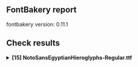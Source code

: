 ## FontBakery report

fontbakery version: 0.11.1

<h2>Check results</h2><details><summary><b>[15] NotoSansEgyptianHieroglyphs-Regular.ttf</b></summary><div><details><summary>💔 <b>ERROR:</b> Check Google Fonts glyph coverage. (<a href="https://font-bakery.readthedocs.io/en/stable/fontbakery/profiles/googlefonts.html#com.google.fonts/check/glyph_coverage">com.google.fonts/check/glyph_coverage</a>)</summary><div>


* 💔 **ERROR** Failed with ImportError: cannot import name 'unicodes_per_glyphset' from 'glyphsets.definitions' (/home/runner/work/egyptian-hieroglyphs/egyptian-hieroglyphs/venv/lib/python3.11/site-packages/glyphsets/definitions/__init__.py)
```
  File "/home/runner/work/egyptian-hieroglyphs/egyptian-hieroglyphs/venv/lib/python3.11/site-packages/fontbakery/checkrunner.py", line 170, in _exec_check
    results.extend(list(result))
                   ^^^^^^^^^^^^
  File "/home/runner/work/egyptian-hieroglyphs/egyptian-hieroglyphs/venv/lib/python3.11/site-packages/fontbakery/profiles/googlefonts.py", line 1076, in com_google_fonts_check_glyph_coverage
    glyphsets_fulfilled = get_glyphsets_fulfilled(ttFont)
                          ^^^^^^^^^^^^^^^^^^^^^^^^^^^^^^^
  File "/home/runner/work/egyptian-hieroglyphs/egyptian-hieroglyphs/venv/lib/python3.11/site-packages/fontbakery/profiles/googlefonts_conditions.py", line 748, in get_glyphsets_fulfilled
    from glyphsets.definitions import unicodes_per_glyphset, glyphset_definitions

``` [code: failed-check]
</div></details><details><summary>💔 <b>ERROR:</b> Shapes languages in all GF glyphsets. (<a href="https://font-bakery.readthedocs.io/en/stable/fontbakery/profiles/googlefonts.html#com.google.fonts/check/glyphsets/shape_languages">com.google.fonts/check/glyphsets/shape_languages</a>)</summary><div>


* 💔 **ERROR** Failed with ImportError: cannot import name 'unicodes_per_glyphset' from 'glyphsets.definitions' (/home/runner/work/egyptian-hieroglyphs/egyptian-hieroglyphs/venv/lib/python3.11/site-packages/glyphsets/definitions/__init__.py)
```
  File "/home/runner/work/egyptian-hieroglyphs/egyptian-hieroglyphs/venv/lib/python3.11/site-packages/fontbakery/checkrunner.py", line 170, in _exec_check
    results.extend(list(result))
                   ^^^^^^^^^^^^
  File "/home/runner/work/egyptian-hieroglyphs/egyptian-hieroglyphs/venv/lib/python3.11/site-packages/fontbakery/profiles/googlefonts.py", line 3543, in com_google_fonts_check_glyphsets_shape_languages
    glyphsets_fulfilled = get_glyphsets_fulfilled(ttFont)
                          ^^^^^^^^^^^^^^^^^^^^^^^^^^^^^^^
  File "/home/runner/work/egyptian-hieroglyphs/egyptian-hieroglyphs/venv/lib/python3.11/site-packages/fontbakery/profiles/googlefonts_conditions.py", line 748, in get_glyphsets_fulfilled
    from glyphsets.definitions import unicodes_per_glyphset, glyphset_definitions

``` [code: failed-check]
</div></details><details><summary>🔥 <b>FAIL:</b> Version number has increased since previous release on Google Fonts? (<a href="https://font-bakery.readthedocs.io/en/stable/fontbakery/profiles/googlefonts.html#com.google.fonts/check/version_bump">com.google.fonts/check/version_bump</a>)</summary><div>


* 🔥 **FAIL** Version number 2.001 is equal to version on **Google Fonts**.
* 🔥 **FAIL** Version number 2.001 is equal to version on google/fonts **GitHub repo**.
</div></details><details><summary>🔥 <b>FAIL:</b> Noto fonts must have an ARTICLE.en_us.html file (<a href="https://font-bakery.readthedocs.io/en/stable/fontbakery/profiles/googlefonts.html#com.google.fonts/check/description/noto_has_article">com.google.fonts/check/description/noto_has_article</a>)</summary><div>


* 🔥 **FAIL** This is a Noto font but it lacks an ARTICLE.en_us.html file [code: missing-article]
</div></details><details><summary>⚠ <b>WARN:</b> Check for codepoints not covered by METADATA subsets. (<a href="https://font-bakery.readthedocs.io/en/stable/fontbakery/profiles/googlefonts.html#com.google.fonts/check/metadata/unreachable_subsetting">com.google.fonts/check/metadata/unreachable_subsetting</a>)</summary><div>


* ⚠ **WARN** The following codepoints supported by the font are not covered by
    any subsets defined in the font's metadata file, and will never
    be served. You can solve this by either manually adding additional
    subset declarations to METADATA.pb, or by editing the glyphset
    definitions.

 * U+02C7 CARON: try adding one of: tifinagh, canadian-aboriginal, yi
 * U+02C9 MODIFIER LETTER MACRON: not included in any glyphset definition
 * U+02D8 BREVE: try adding one of: canadian-aboriginal, yi
 * U+02D9 DOT ABOVE: try adding one of: canadian-aboriginal, yi
 * U+02DB OGONEK: try adding one of: canadian-aboriginal, yi
 * U+02DD DOUBLE ACUTE ACCENT: not included in any glyphset definition
 * U+0302 COMBINING CIRCUMFLEX ACCENT: try adding one of: coptic, tifinagh, math, cherokee
 * U+0306 COMBINING BREVE: try adding one of: tifinagh, old-permic
 * U+0307 COMBINING DOT ABOVE: try adding one of: math, old-permic, tifinagh, tai-le, coptic, syriac, canadian-aboriginal, malayalam
 * U+030A COMBINING RING ABOVE: try adding syriac
 * U+030B COMBINING DOUBLE ACUTE ACCENT: try adding one of: osage, cherokee
 * U+030C COMBINING CARON: try adding one of: tai-le, cherokee
 * U+0312 COMBINING TURNED COMMA ABOVE: not included in any glyphset definition
 * U+0326 COMBINING COMMA BELOW: not included in any glyphset definition
 * U+0327 COMBINING CEDILLA: not included in any glyphset definition
 * U+0328 COMBINING OGONEK: not included in any glyphset definition
 * U+200C ZERO WIDTH NON-JOINER: try adding one of: buginese, takri, kayah-li, devanagari, masaram-gondi, tai-viet, limbu, batak, phags-pa, arabic, tifinagh, tirhuta, rejang, thai, mongolian, grantha, yi, bengali, hatran, kannada, khmer, gunjala-gondi, pahawh-hmong, siddham, kharoshthi, cham, hanifi-rohingya, buhid, lao, khojki, syloti-nagri, avestan, dogra, telugu, zanabazar-square, syriac, mandaic, khudawadi, thaana, chakma, javanese, newa, tibetan, warang-citi, nko, saurashtra, gujarati, psalter-pahlavi, new-tai-lue, lepcha, brahmi, tai-le, balinese, bhaiksuki, tagalog, malayalam, tagbanwa, hanunoo, hebrew, tamil, sharada, kaithi, myanmar, mahajani, meetei-mayek, sogdian, gurmukhi, modi, oriya, sundanese, duployan, sinhala, tai-tham, manichaean
 * U+200D ZERO WIDTH JOINER: try adding one of: buginese, takri, kayah-li, devanagari, masaram-gondi, tai-viet, limbu, batak, phags-pa, arabic, tifinagh, tirhuta, rejang, thai, mongolian, grantha, yi, bengali, kannada, khmer, gunjala-gondi, pahawh-hmong, siddham, kharoshthi, cham, hanifi-rohingya, buhid, lao, khojki, syloti-nagri, avestan, dogra, telugu, zanabazar-square, syriac, mandaic, khudawadi, thaana, chakma, javanese, newa, tibetan, warang-citi, nko, saurashtra, old-hungarian, gujarati, psalter-pahlavi, new-tai-lue, lepcha, brahmi, tai-le, balinese, bhaiksuki, tagalog, malayalam, tagbanwa, hanunoo, hebrew, tamil, sharada, kaithi, myanmar, mahajani, meetei-mayek, sogdian, gurmukhi, modi, oriya, sundanese, duployan, sinhala, tai-tham, manichaean
 * U+25CC DOTTED CIRCLE: try adding one of: miao, osage, masaram-gondi, tai-viet, phags-pa, tirhuta, rejang, yi, bengali, kannada, gunjala-gondi, lao, buhid, telugu, zanabazar-square, thaana, javanese, lepcha, brahmi, hanunoo, hebrew, kaithi, myanmar, gurmukhi, elbasan, kharoshthi, khojki, khudawadi, chakma, tibetan, nko, saurashtra, ahom, gujarati, new-tai-lue, bhaiksuki, soyombo, tagbanwa, tamil, sharada, mahajani, sinhala, devanagari, batak, tifinagh, thai, khmer, wancho, siddham, syloti-nagri, caucasian-albanian, armenian, mandaic, warang-citi, coptic, balinese, canadian-aboriginal, tagalog, meetei-mayek, sogdian, tai-tham, duployan, buginese, takri, kayah-li, limbu, music, mongolian, grantha, pahawh-hmong, mende-kikakui, cham, hanifi-rohingya, old-permic, dogra, adlam, syriac, newa, marchen, math, symbols, psalter-pahlavi, tai-le, malayalam, bassa-vah, modi, oriya, sundanese, manichaean

Or you can add the above codepoints to one of the subsets supported by the font: `cyrillic-ext`, `egyptian-hieroglyphs`, `greek-ext`, `latin`, `latin-ext` [code: unreachable-subsetting]
</div></details><details><summary>⚠ <b>WARN:</b> Glyphs are similiar to Google Fonts version? (<a href="https://font-bakery.readthedocs.io/en/stable/fontbakery/profiles/googlefonts.html#com.google.fonts/check/production_glyphs_similarity">com.google.fonts/check/production_glyphs_similarity</a>)</summary><div>


* ⚠ **WARN** Following glyphs differ greatly from Google Fonts version:
	* u13017
	* u13045
	* u13068
	* u130D5
	* u130FD
	* u13163
	* u13227
	* u13228
	* u13267
	* u1329E
	* u1329F
	* u13379
	* u1337A
	* u1337B
	* u133F3
	* u13420 and u1342B
</div></details><details><summary>⚠ <b>WARN:</b> Combined length of family and style must not exceed 32 characters. (<a href="https://font-bakery.readthedocs.io/en/stable/fontbakery/profiles/googlefonts.html#com.google.fonts/check/name/family_and_style_max_length">com.google.fonts/check/name/family_and_style_max_length</a>)</summary><div>


* ⚠ **WARN** Name ID 6 'NotoSansEgyptianHieroglyphs-Regular' exceeds 27 characters. This has been found to cause problems with PostScript printers, especially on Mac platforms. [code: nameid6-too-long]
</div></details><details><summary>⚠ <b>WARN:</b> Ensure fonts have ScriptLangTags declared on the 'meta' table. (<a href="https://font-bakery.readthedocs.io/en/stable/fontbakery/profiles/googlefonts.html#com.google.fonts/check/meta/script_lang_tags">com.google.fonts/check/meta/script_lang_tags</a>)</summary><div>


* ⚠ **WARN** This font file does not have a 'meta' table. [code: lacks-meta-table]
</div></details><details><summary>⚠ <b>WARN:</b> Check that legacy accents aren't used in composite glyphs. (<a href="https://font-bakery.readthedocs.io/en/stable/fontbakery/profiles/universal.html#com.google.fonts/check/legacy_accents">com.google.fonts/check/legacy_accents</a>)</summary><div>


* ⚠ **WARN** Glyph "Aacute" has a legacy accent component  (acute). It needs to be replaced by a combining mark. [code: legacy-accents-component]
* ⚠ **WARN** Glyph "Abreve" has a legacy accent component  (breve). It needs to be replaced by a combining mark. [code: legacy-accents-component]
* ⚠ **WARN** Glyph "Acircumflex" has a legacy accent component  (circumflex). It needs to be replaced by a combining mark. [code: legacy-accents-component]
* ⚠ **WARN** Glyph "Adieresis" has a legacy accent component  (dieresis). It needs to be replaced by a combining mark. [code: legacy-accents-component]
* ⚠ **WARN** Glyph "Agrave" has a legacy accent component  (grave). It needs to be replaced by a combining mark. [code: legacy-accents-component]
* ⚠ **WARN** Glyph "Aogonek" has a legacy accent component  (ogonek). It needs to be replaced by a combining mark. [code: legacy-accents-component]
* ⚠ **WARN** Glyph "Aring" has a legacy accent component  (ring). It needs to be replaced by a combining mark. [code: legacy-accents-component]
* ⚠ **WARN** Glyph "Atilde" has a legacy accent component  (tilde). It needs to be replaced by a combining mark. [code: legacy-accents-component]
* ⚠ **WARN** Glyph "Cacute" has a legacy accent component  (acute). It needs to be replaced by a combining mark. [code: legacy-accents-component]
* ⚠ **WARN** Glyph "Ccaron" has a legacy accent component  (caron). It needs to be replaced by a combining mark. [code: legacy-accents-component]
* ⚠ **WARN** Glyph "Ccedilla" has a legacy accent component  (cedilla). It needs to be replaced by a combining mark. [code: legacy-accents-component]
* ⚠ **WARN** Glyph "Cdotaccent" has a legacy accent component  (dotaccent). It needs to be replaced by a combining mark. [code: legacy-accents-component]
* ⚠ **WARN** Glyph "Dcaron" has a legacy accent component  (caron). It needs to be replaced by a combining mark. [code: legacy-accents-component]
* ⚠ **WARN** Glyph "Eacute" has a legacy accent component  (acute). It needs to be replaced by a combining mark. [code: legacy-accents-component]
* ⚠ **WARN** Glyph "Ecaron" has a legacy accent component  (caron). It needs to be replaced by a combining mark. [code: legacy-accents-component]
* ⚠ **WARN** Glyph "Ecircumflex" has a legacy accent component  (circumflex). It needs to be replaced by a combining mark. [code: legacy-accents-component]
* ⚠ **WARN** Glyph "Edieresis" has a legacy accent component  (dieresis). It needs to be replaced by a combining mark. [code: legacy-accents-component]
* ⚠ **WARN** Glyph "Edotaccent" has a legacy accent component  (dotaccent). It needs to be replaced by a combining mark. [code: legacy-accents-component]
* ⚠ **WARN** Glyph "Egrave" has a legacy accent component  (grave). It needs to be replaced by a combining mark. [code: legacy-accents-component]
* ⚠ **WARN** Glyph "Eogonek" has a legacy accent component  (ogonek). It needs to be replaced by a combining mark. [code: legacy-accents-component]
* ⚠ **WARN** Glyph "Gbreve" has a legacy accent component  (breve). It needs to be replaced by a combining mark. [code: legacy-accents-component]
* ⚠ **WARN** Glyph "Gdotaccent" has a legacy accent component  (dotaccent). It needs to be replaced by a combining mark. [code: legacy-accents-component]
* ⚠ **WARN** Glyph "Iacute" has a legacy accent component  (acute). It needs to be replaced by a combining mark. [code: legacy-accents-component]
* ⚠ **WARN** Glyph "Icircumflex" has a legacy accent component  (circumflex). It needs to be replaced by a combining mark. [code: legacy-accents-component]
* ⚠ **WARN** Glyph "Idieresis" has a legacy accent component  (dieresis). It needs to be replaced by a combining mark. [code: legacy-accents-component]
* ⚠ **WARN** Glyph "Idotaccent" has a legacy accent component  (dotaccent). It needs to be replaced by a combining mark. [code: legacy-accents-component]
* ⚠ **WARN** Glyph "Igrave" has a legacy accent component  (grave). It needs to be replaced by a combining mark. [code: legacy-accents-component]
* ⚠ **WARN** Glyph "Iogonek" has a legacy accent component  (ogonek). It needs to be replaced by a combining mark. [code: legacy-accents-component]
* ⚠ **WARN** Glyph "Lacute" has a legacy accent component  (acute). It needs to be replaced by a combining mark. [code: legacy-accents-component]
* ⚠ **WARN** Glyph "Nacute" has a legacy accent component  (acute). It needs to be replaced by a combining mark. [code: legacy-accents-component]
* ⚠ **WARN** Glyph "Ncaron" has a legacy accent component  (caron). It needs to be replaced by a combining mark. [code: legacy-accents-component]
* ⚠ **WARN** Glyph "Ntilde" has a legacy accent component  (tilde). It needs to be replaced by a combining mark. [code: legacy-accents-component]
* ⚠ **WARN** Glyph "Oacute" has a legacy accent component  (acute). It needs to be replaced by a combining mark. [code: legacy-accents-component]
* ⚠ **WARN** Glyph "Ocircumflex" has a legacy accent component  (circumflex). It needs to be replaced by a combining mark. [code: legacy-accents-component]
* ⚠ **WARN** Glyph "Odieresis" has a legacy accent component  (dieresis). It needs to be replaced by a combining mark. [code: legacy-accents-component]
* ⚠ **WARN** Glyph "Ograve" has a legacy accent component  (grave). It needs to be replaced by a combining mark. [code: legacy-accents-component]
* ⚠ **WARN** Glyph "Ohungarumlaut" has a legacy accent component  (hungarumlaut). It needs to be replaced by a combining mark. [code: legacy-accents-component]
* ⚠ **WARN** Glyph "Otilde" has a legacy accent component  (tilde). It needs to be replaced by a combining mark. [code: legacy-accents-component]
* ⚠ **WARN** Glyph "Racute" has a legacy accent component  (acute). It needs to be replaced by a combining mark. [code: legacy-accents-component]
* ⚠ **WARN** Glyph "Rcaron" has a legacy accent component  (caron). It needs to be replaced by a combining mark. [code: legacy-accents-component]
* ⚠ **WARN** Glyph "Sacute" has a legacy accent component  (acute). It needs to be replaced by a combining mark. [code: legacy-accents-component]
* ⚠ **WARN** Glyph "Scaron" has a legacy accent component  (caron). It needs to be replaced by a combining mark. [code: legacy-accents-component]
* ⚠ **WARN** Glyph "Scedilla" has a legacy accent component  (cedilla). It needs to be replaced by a combining mark. [code: legacy-accents-component]
* ⚠ **WARN** Glyph "Tcaron" has a legacy accent component  (caron). It needs to be replaced by a combining mark. [code: legacy-accents-component]
* ⚠ **WARN** Glyph "Uacute" has a legacy accent component  (acute). It needs to be replaced by a combining mark. [code: legacy-accents-component]
* ⚠ **WARN** Glyph "Ubreve" has a legacy accent component  (breve). It needs to be replaced by a combining mark. [code: legacy-accents-component]
* ⚠ **WARN** Glyph "Ucircumflex" has a legacy accent component  (circumflex). It needs to be replaced by a combining mark. [code: legacy-accents-component]
* ⚠ **WARN** Glyph "Udieresis" has a legacy accent component  (dieresis). It needs to be replaced by a combining mark. [code: legacy-accents-component]
* ⚠ **WARN** Glyph "Ugrave" has a legacy accent component  (grave). It needs to be replaced by a combining mark. [code: legacy-accents-component]
* ⚠ **WARN** Glyph "Uhungarumlaut" has a legacy accent component  (hungarumlaut). It needs to be replaced by a combining mark. [code: legacy-accents-component]
* ⚠ **WARN** Glyph "Uring" has a legacy accent component  (ring). It needs to be replaced by a combining mark. [code: legacy-accents-component]
* ⚠ **WARN** Glyph "Wacute" has a legacy accent component  (acute). It needs to be replaced by a combining mark. [code: legacy-accents-component]
* ⚠ **WARN** Glyph "Wcircumflex" has a legacy accent component  (circumflex). It needs to be replaced by a combining mark. [code: legacy-accents-component]
* ⚠ **WARN** Glyph "Wdieresis" has a legacy accent component  (dieresis). It needs to be replaced by a combining mark. [code: legacy-accents-component]
* ⚠ **WARN** Glyph "Wgrave" has a legacy accent component  (grave). It needs to be replaced by a combining mark. [code: legacy-accents-component]
* ⚠ **WARN** Glyph "Yacute" has a legacy accent component  (acute). It needs to be replaced by a combining mark. [code: legacy-accents-component]
* ⚠ **WARN** Glyph "Ycircumflex" has a legacy accent component  (circumflex). It needs to be replaced by a combining mark. [code: legacy-accents-component]
* ⚠ **WARN** Glyph "Ydieresis" has a legacy accent component  (dieresis). It needs to be replaced by a combining mark. [code: legacy-accents-component]
* ⚠ **WARN** Glyph "Ygrave" has a legacy accent component  (grave). It needs to be replaced by a combining mark. [code: legacy-accents-component]
* ⚠ **WARN** Glyph "Zacute" has a legacy accent component  (acute). It needs to be replaced by a combining mark. [code: legacy-accents-component]
* ⚠ **WARN** Glyph "Zcaron" has a legacy accent component  (caron). It needs to be replaced by a combining mark. [code: legacy-accents-component]
* ⚠ **WARN** Glyph "Zdotaccent" has a legacy accent component  (dotaccent). It needs to be replaced by a combining mark. [code: legacy-accents-component]
* ⚠ **WARN** Glyph "aacute" has a legacy accent component  (acute). It needs to be replaced by a combining mark. [code: legacy-accents-component]
* ⚠ **WARN** Glyph "abreve" has a legacy accent component  (breve). It needs to be replaced by a combining mark. [code: legacy-accents-component]
* ⚠ **WARN** Glyph "acircumflex" has a legacy accent component  (circumflex). It needs to be replaced by a combining mark. [code: legacy-accents-component]
* ⚠ **WARN** Glyph "acutecomb" has a legacy accent component  (acute). It needs to be replaced by a combining mark. [code: legacy-accents-component]
* ⚠ **WARN** Glyph "adieresis" has a legacy accent component  (dieresis). It needs to be replaced by a combining mark. [code: legacy-accents-component]
* ⚠ **WARN** Glyph "agrave" has a legacy accent component  (grave). It needs to be replaced by a combining mark. [code: legacy-accents-component]
* ⚠ **WARN** Glyph "aogonek" has a legacy accent component  (ogonek). It needs to be replaced by a combining mark. [code: legacy-accents-component]
* ⚠ **WARN** Glyph "aring" has a legacy accent component  (ring). It needs to be replaced by a combining mark. [code: legacy-accents-component]
* ⚠ **WARN** Glyph "atilde" has a legacy accent component  (tilde). It needs to be replaced by a combining mark. [code: legacy-accents-component]
* ⚠ **WARN** Glyph "uni0306" has a legacy accent component  (breve). It needs to be replaced by a combining mark. [code: legacy-accents-component]
* ⚠ **WARN** Glyph "cacute" has a legacy accent component  (acute). It needs to be replaced by a combining mark. [code: legacy-accents-component]
* ⚠ **WARN** Glyph "uni030C" has a legacy accent component  (caron). It needs to be replaced by a combining mark. [code: legacy-accents-component]
* ⚠ **WARN** Glyph "ccaron" has a legacy accent component  (caron). It needs to be replaced by a combining mark. [code: legacy-accents-component]
* ⚠ **WARN** Glyph "ccedilla" has a legacy accent component  (cedilla). It needs to be replaced by a combining mark. [code: legacy-accents-component]
* ⚠ **WARN** Glyph "cdotaccent" has a legacy accent component  (dotaccent). It needs to be replaced by a combining mark. [code: legacy-accents-component]
* ⚠ **WARN** Glyph "uni0327" has a legacy accent component  (cedilla). It needs to be replaced by a combining mark. [code: legacy-accents-component]
* ⚠ **WARN** Glyph "uni0302" has a legacy accent component  (circumflex). It needs to be replaced by a combining mark. [code: legacy-accents-component]
* ⚠ **WARN** Glyph "uni0308" has a legacy accent component  (dieresis). It needs to be replaced by a combining mark. [code: legacy-accents-component]
* ⚠ **WARN** Glyph "uni0307" has a legacy accent component  (dotaccent). It needs to be replaced by a combining mark. [code: legacy-accents-component]
* ⚠ **WARN** Glyph "eacute" has a legacy accent component  (acute). It needs to be replaced by a combining mark. [code: legacy-accents-component]
* ⚠ **WARN** Glyph "ecaron" has a legacy accent component  (caron). It needs to be replaced by a combining mark. [code: legacy-accents-component]
* ⚠ **WARN** Glyph "ecircumflex" has a legacy accent component  (circumflex). It needs to be replaced by a combining mark. [code: legacy-accents-component]
* ⚠ **WARN** Glyph "edieresis" has a legacy accent component  (dieresis). It needs to be replaced by a combining mark. [code: legacy-accents-component]
* ⚠ **WARN** Glyph "edotaccent" has a legacy accent component  (dotaccent). It needs to be replaced by a combining mark. [code: legacy-accents-component]
* ⚠ **WARN** Glyph "egrave" has a legacy accent component  (grave). It needs to be replaced by a combining mark. [code: legacy-accents-component]
* ⚠ **WARN** Glyph "gbreve" has a legacy accent component  (breve). It needs to be replaced by a combining mark. [code: legacy-accents-component]
* ⚠ **WARN** Glyph "gdotaccent" has a legacy accent component  (dotaccent). It needs to be replaced by a combining mark. [code: legacy-accents-component]
* ⚠ **WARN** Glyph "gravecomb" has a legacy accent component  (grave). It needs to be replaced by a combining mark. [code: legacy-accents-component]
* ⚠ **WARN** Glyph "uni030B" has a legacy accent component  (hungarumlaut). It needs to be replaced by a combining mark. [code: legacy-accents-component]
* ⚠ **WARN** Glyph "iacute" has a legacy accent component  (acute). It needs to be replaced by a combining mark. [code: legacy-accents-component]
* ⚠ **WARN** Glyph "icircumflex" has a legacy accent component  (circumflex). It needs to be replaced by a combining mark. [code: legacy-accents-component]
* ⚠ **WARN** Glyph "idieresis" has a legacy accent component  (dieresis). It needs to be replaced by a combining mark. [code: legacy-accents-component]
* ⚠ **WARN** Glyph "igrave" has a legacy accent component  (grave). It needs to be replaced by a combining mark. [code: legacy-accents-component]
* ⚠ **WARN** Glyph "iogonek" has a legacy accent component  (ogonek). It needs to be replaced by a combining mark. [code: legacy-accents-component]
* ⚠ **WARN** Glyph "lacute" has a legacy accent component  (acute). It needs to be replaced by a combining mark. [code: legacy-accents-component]
* ⚠ **WARN** Glyph "nacute" has a legacy accent component  (acute). It needs to be replaced by a combining mark. [code: legacy-accents-component]
* ⚠ **WARN** Glyph "ncaron" has a legacy accent component  (caron). It needs to be replaced by a combining mark. [code: legacy-accents-component]
* ⚠ **WARN** Glyph "ntilde" has a legacy accent component  (tilde). It needs to be replaced by a combining mark. [code: legacy-accents-component]
* ⚠ **WARN** Glyph "oacute" has a legacy accent component  (acute). It needs to be replaced by a combining mark. [code: legacy-accents-component]
* ⚠ **WARN** Glyph "ocircumflex" has a legacy accent component  (circumflex). It needs to be replaced by a combining mark. [code: legacy-accents-component]
* ⚠ **WARN** Glyph "odieresis" has a legacy accent component  (dieresis). It needs to be replaced by a combining mark. [code: legacy-accents-component]
* ⚠ **WARN** Glyph "uni0328" has a legacy accent component  (ogonek). It needs to be replaced by a combining mark. [code: legacy-accents-component]
* ⚠ **WARN** Glyph "ograve" has a legacy accent component  (grave). It needs to be replaced by a combining mark. [code: legacy-accents-component]
* ⚠ **WARN** Glyph "ohungarumlaut" has a legacy accent component  (hungarumlaut). It needs to be replaced by a combining mark. [code: legacy-accents-component]
* ⚠ **WARN** Glyph "otilde" has a legacy accent component  (tilde). It needs to be replaced by a combining mark. [code: legacy-accents-component]
* ⚠ **WARN** Glyph "racute" has a legacy accent component  (acute). It needs to be replaced by a combining mark. [code: legacy-accents-component]
* ⚠ **WARN** Glyph "rcaron" has a legacy accent component  (caron). It needs to be replaced by a combining mark. [code: legacy-accents-component]
* ⚠ **WARN** Glyph "uni030A" has a legacy accent component  (ring). It needs to be replaced by a combining mark. [code: legacy-accents-component]
* ⚠ **WARN** Glyph "sacute" has a legacy accent component  (acute). It needs to be replaced by a combining mark. [code: legacy-accents-component]
* ⚠ **WARN** Glyph "scaron" has a legacy accent component  (caron). It needs to be replaced by a combining mark. [code: legacy-accents-component]
* ⚠ **WARN** Glyph "scedilla" has a legacy accent component  (cedilla). It needs to be replaced by a combining mark. [code: legacy-accents-component]
* ⚠ **WARN** Glyph "tildecomb" has a legacy accent component  (tilde). It needs to be replaced by a combining mark. [code: legacy-accents-component]
* ⚠ **WARN** Glyph "uacute" has a legacy accent component  (acute). It needs to be replaced by a combining mark. [code: legacy-accents-component]
* ⚠ **WARN** Glyph "ubreve" has a legacy accent component  (breve). It needs to be replaced by a combining mark. [code: legacy-accents-component]
* ⚠ **WARN** Glyph "ucircumflex" has a legacy accent component  (circumflex). It needs to be replaced by a combining mark. [code: legacy-accents-component]
* ⚠ **WARN** Glyph "udieresis" has a legacy accent component  (dieresis). It needs to be replaced by a combining mark. [code: legacy-accents-component]
* ⚠ **WARN** Glyph "ugrave" has a legacy accent component  (grave). It needs to be replaced by a combining mark. [code: legacy-accents-component]
* ⚠ **WARN** Glyph "uhungarumlaut" has a legacy accent component  (hungarumlaut). It needs to be replaced by a combining mark. [code: legacy-accents-component]
* ⚠ **WARN** Glyph "uogonek" has a legacy accent component  (ogonek). It needs to be replaced by a combining mark. [code: legacy-accents-component]
* ⚠ **WARN** Glyph "uring" has a legacy accent component  (ring). It needs to be replaced by a combining mark. [code: legacy-accents-component]
* ⚠ **WARN** Glyph "wacute" has a legacy accent component  (acute). It needs to be replaced by a combining mark. [code: legacy-accents-component]
* ⚠ **WARN** Glyph "wcircumflex" has a legacy accent component  (circumflex). It needs to be replaced by a combining mark. [code: legacy-accents-component]
* ⚠ **WARN** Glyph "wdieresis" has a legacy accent component  (dieresis). It needs to be replaced by a combining mark. [code: legacy-accents-component]
* ⚠ **WARN** Glyph "wgrave" has a legacy accent component  (grave). It needs to be replaced by a combining mark. [code: legacy-accents-component]
* ⚠ **WARN** Glyph "yacute" has a legacy accent component  (acute). It needs to be replaced by a combining mark. [code: legacy-accents-component]
* ⚠ **WARN** Glyph "ycircumflex" has a legacy accent component  (circumflex). It needs to be replaced by a combining mark. [code: legacy-accents-component]
* ⚠ **WARN** Glyph "ydieresis" has a legacy accent component  (dieresis). It needs to be replaced by a combining mark. [code: legacy-accents-component]
* ⚠ **WARN** Glyph "ygrave" has a legacy accent component  (grave). It needs to be replaced by a combining mark. [code: legacy-accents-component]
* ⚠ **WARN** Glyph "zacute" has a legacy accent component  (acute). It needs to be replaced by a combining mark. [code: legacy-accents-component]
* ⚠ **WARN** Glyph "zcaron" has a legacy accent component  (caron). It needs to be replaced by a combining mark. [code: legacy-accents-component]
* ⚠ **WARN** Glyph "zdotaccent" has a legacy accent component  (dotaccent). It needs to be replaced by a combining mark. [code: legacy-accents-component]
</div></details><details><summary>⚠ <b>WARN:</b> Check if each glyph has the recommended amount of contours. (<a href="https://font-bakery.readthedocs.io/en/stable/fontbakery/profiles/universal.html#com.google.fonts/check/contour_count">com.google.fonts/check/contour_count</a>)</summary><div>


* ⚠ **WARN** This check inspects the glyph outlines and detects the total number of contours in each of them. The expected values are infered from the typical ammounts of contours observed in a large collection of reference font families. The divergences listed below may simply indicate a significantly different design on some of your glyphs. On the other hand, some of these may flag actual bugs in the font such as glyphs mapped to an incorrect codepoint. Please consider reviewing the design and codepoint assignment of these to make sure they are correct.

The following glyphs do not have the recommended number of contours:

	- Glyph name: aogonek	Contours detected: 3	Expected: 2

	- Glyph name: uogonek	Contours detected: 2	Expected: 1

	- Glyph name: aogonek	Contours detected: 3	Expected: 2

	- Glyph name: uogonek	Contours detected: 2	Expected: 1
 [code: contour-count]
</div></details><details><summary>⚠ <b>WARN:</b> Check math signs have the same width. (<a href="https://font-bakery.readthedocs.io/en/stable/fontbakery/profiles/universal.html#com.google.fonts/check/math_signs_width">com.google.fonts/check/math_signs_width</a>)</summary><div>


* ⚠ **WARN** The most common width is 572 among a set of 6 math glyphs.
The following math glyphs have a different width, though:

Width = 322:
minus
 [code: width-outliers]
</div></details><details><summary>⚠ <b>WARN:</b> Check mark characters are in GDEF mark glyph class. (<a href="https://font-bakery.readthedocs.io/en/stable/fontbakery/profiles/gdef.html#com.google.fonts/check/gdef_mark_chars">com.google.fonts/check/gdef_mark_chars</a>)</summary><div>


* ⚠ **WARN** The following mark characters could be in the GDEF mark glyph class:
	 acutecomb (U+0301), gravecomb (U+0300), tildecomb (U+0303), uni0302 (U+0302), uni0304 (U+0304), uni0306 (U+0306), uni0307 (U+0307), uni0308 (U+0308), uni030A (U+030A), uni030B (U+030B), uni030C (U+030C), uni0312 (U+0312), uni0326 (U+0326), uni0327 (U+0327) and uni0328 (U+0328) [code: mark-chars]
</div></details><details><summary>⚠ <b>WARN:</b> Do outlines contain any jaggy segments? (<a href="https://font-bakery.readthedocs.io/en/stable/fontbakery/profiles/Outline Correctness Checks.html#com.google.fonts/check/outline_jaggy_segments">com.google.fonts/check/outline_jaggy_segments</a>)</summary><div>


* ⚠ **WARN** The following glyphs have jaggy segments:

	* u13004 (U+13004): L<<228.0,789.0>--<339.0,614.0>>/L<<339.0,614.0>--<256.0,813.0>> = 9.746066721350674

	* u1300F (U+1300F): B<<637.5,644.0>-<661.0,606.0>-<681.0,563.0>>/B<<681.0,563.0>-<677.0,571.0>-<674.5,581.0>> = 1.6211459136531066

	* u1302A (U+1302A): B<<538.5,21.0>-<571.0,22.0>-<601.0,24.0>>/L<<601.0,24.0>--<538.0,24.0>> = 3.8140748342903783

	* u1302A (U+1302A): L<<395.0,24.0>--<364.0,24.0>>/B<<364.0,24.0>-<388.0,22.0>-<415.0,21.0>> = 4.763641690726143

	* u1302B (U+1302B): B<<592.5,21.0>-<625.0,22.0>-<655.0,24.0>>/L<<655.0,24.0>--<592.0,24.0>> = 3.8140748342903783

	* u1302B (U+1302B): L<<449.0,24.0>--<418.0,24.0>>/B<<418.0,24.0>-<442.0,22.0>-<469.0,21.0>> = 4.763641690726143

	* u1302C (U+1302C): B<<619.5,274.0>-<619.0,290.0>-<613.0,309.0>>/B<<613.0,309.0>-<615.0,281.0>-<608.5,261.5>> = 13.439951593747935

	* u1302C (U+1302C): B<<632.5,364.0>-<642.0,341.0>-<645.0,317.0>>/B<<645.0,317.0>-<648.0,341.0>-<657.5,364.0>> = 14.25003269780357

	* u1302C (U+1302C): L<<1023.0,148.0>--<1016.0,340.0>>/B<<1016.0,340.0>-<1016.0,338.0>-<1014.0,338.0>> = 2.0879838327232854

	* u13030 (U+13030): L<<358.0,442.0>--<357.0,441.0>>/B<<357.0,441.0>-<372.0,453.0>-<391.0,453.0>> = 6.340191745909908

	* u13031 (U+13031): L<<358.0,442.0>--<357.0,441.0>>/B<<357.0,441.0>-<372.0,453.0>-<391.0,453.0>> = 6.340191745909908

	* u13048 (U+13048): L<<318.0,0.0>--<318.0,292.0>>/L<<318.0,292.0>--<247.0,0.0>> = 13.666300072913529

	* u1305A (U+1305A): B<<368.5,958.5>-<376.0,967.0>-<388.0,970.0>>/B<<388.0,970.0>-<381.0,969.0>-<373.0,973.0>> = 5.906141113770435

	* u1305F (U+1305F): L<<219.0,940.0>--<159.0,907.0>>/B<<159.0,907.0>-<185.0,915.0>-<200.0,917.5>> = 11.70806477392071

	* u13060 (U+13060): L<<251.0,795.0>--<173.0,795.0>>/B<<173.0,795.0>-<188.0,792.0>-<213.5,788.5>> = 11.309932474020195

	* u13061 (U+13061): L<<300.0,795.0>--<222.0,795.0>>/B<<222.0,795.0>-<237.0,792.0>-<262.5,788.5>> = 11.309932474020195

	* u13062 (U+13062): B<<507.5,936.0>-<502.0,954.0>-<500.0,967.0>>/B<<500.0,967.0>-<498.0,941.0>-<490.0,912.0>> = 13.144867617550734

	* u13065 (U+13065): B<<310.0,896.0>-<314.0,882.0>-<327.0,870.0>>/B<<327.0,870.0>-<306.0,891.0>-<306.0,922.0>> = 2.2906100426384346

	* u13065 (U+13065): B<<449.0,922.0>-<449.0,898.0>-<435.0,879.0>>/B<<435.0,879.0>-<442.0,887.0>-<445.0,896.0>> = 4.801573349873815

	* u1306D (U+1306D): B<<611.0,890.0>-<618.0,886.0>-<615.0,876.0>>/L<<615.0,876.0>--<669.0,977.0>> = 11.432098130067416

	* u1306D (U+1306D): L<<549.0,580.0>--<650.0,906.0>>/L<<650.0,906.0>--<579.0,783.0>> = 12.781264614159975

	* u1306E (U+1306E): B<<442.0,778.0>-<430.0,768.0>-<413.0,766.0>>/L<<413.0,766.0>--<456.0,762.0>> = 12.024382477701632

	* u1306E (U+1306E): L<<345.0,771.0>--<388.0,768.0>>/B<<388.0,768.0>-<372.0,772.0>-<361.5,784.0>> = 10.045330369496687

	* u1306E (U+1306E): L<<359.0,952.0>--<351.0,841.0>>/B<<351.0,841.0>-<356.0,858.0>-<370.0,868.5>> = 12.267242522251085

	* u1306E (U+1306E): L<<456.0,762.0>--<459.0,803.0>>/B<<459.0,803.0>-<454.0,788.0>-<442.0,778.0>> = 14.25003269780357

	* u1306F (U+1306F): B<<320.0,756.5>-<316.0,757.0>-<312.0,758.0>>/B<<312.0,758.0>-<318.0,755.0>-<322.0,751.0>> = 12.528807709151492

	* u1306F (U+1306F): B<<355.5,740.5>-<353.0,740.0>-<352.0,740.0>>/B<<352.0,740.0>-<378.0,734.0>-<398.0,716.0>> = 12.994616791916512

	* u1306F (U+1306F): L<<280.0,942.0>--<271.0,832.0>>/B<<271.0,832.0>-<276.0,849.0>-<290.0,859.5>> = 11.712122475153018

	* u13074 (U+13074): B<<249.0,958.5>-<256.0,967.0>-<269.0,970.0>>/B<<269.0,970.0>-<262.0,969.0>-<254.0,973.0>> = 4.864514437760454

	* u13088 (U+13088): B<<446.5,342.5>-<436.0,304.0>-<419.0,272.0>>/B<<419.0,272.0>-<453.0,316.0>-<474.0,364.0>> = 9.714766078209031

	* u1308A (U+1308A): L<<187.0,397.0>--<187.0,398.0>>/B<<187.0,398.0>-<185.0,388.0>-<178.5,357.0>> = 11.309932474020195

	* u130A6 (U+130A6): B<<399.0,47.0>-<407.0,35.0>-<410.0,36.0>>/L<<410.0,36.0>--<326.0,11.0>> = 1.8609410660127526

	* u130A7 (U+130A7): B<<572.0,453.5>-<548.0,448.0>-<526.0,443.0>>/L<<526.0,443.0>--<725.0,443.0>> = 12.80426606528674

	* u130A8 (U+130A8): B<<879.0,453.5>-<855.0,448.0>-<833.0,443.0>>/L<<833.0,443.0>--<1032.0,443.0>> = 12.80426606528674

	* u130C3 (U+130C3): B<<475.0,483.5>-<450.0,511.0>-<444.0,556.0>>/L<<444.0,556.0>--<444.0,69.0>> = 7.594643368591447

	* u130C3 (U+130C3): B<<869.0,483.5>-<844.0,511.0>-<838.0,556.0>>/L<<838.0,556.0>--<838.0,69.0>> = 7.594643368591447

	* u130C3 (U+130C3): L<<444.0,1015.0>--<444.0,605.0>>/B<<444.0,605.0>-<448.0,636.0>-<460.5,677.0>> = 7.352379359892374

	* u130C3 (U+130C3): L<<838.0,1015.0>--<838.0,605.0>>/B<<838.0,605.0>-<842.0,636.0>-<854.5,677.0>> = 7.352379359892374

	* u130C4 (U+130C4): B<<1049.5,677.0>-<1062.0,636.0>-<1065.0,605.0>>/L<<1065.0,605.0>--<1065.0,1015.0>> = 5.527540151656126

	* u130C4 (U+130C4): B<<655.5,677.0>-<668.0,636.0>-<671.0,605.0>>/L<<671.0,605.0>--<671.0,1015.0>> = 5.527540151656126

	* u130C4 (U+130C4): L<<1065.0,69.0>--<1065.0,556.0>>/B<<1065.0,556.0>-<1060.0,511.0>-<1034.5,483.5>> = 6.340191745909908

	* u130C4 (U+130C4): L<<671.0,69.0>--<671.0,556.0>>/B<<671.0,556.0>-<666.0,511.0>-<640.5,483.5>> = 6.340191745909908

	* u130D4 (U+130D4): L<<519.0,298.0>--<669.0,302.0>>/L<<669.0,302.0>--<668.0,302.0>> = 1.5275254422129318

	* u130D4 (U+130D4): L<<669.0,302.0>--<668.0,302.0>>/L<<668.0,302.0>--<817.0,325.0>> = 8.775055744479651

	* u130D7 (U+130D7): B<<1074.5,284.5>-<1084.0,254.0>-<1094.0,232.0>>/B<<1094.0,232.0>-<1088.0,261.0>-<1084.5,292.5>> = 12.754585604977335

	* u130D7 (U+130D7): B<<1121.5,510.5>-<1127.0,534.0>-<1129.0,550.0>>/B<<1129.0,550.0>-<1126.0,540.0>-<1119.5,525.0>> = 9.574227885091789

	* u130D9 (U+130D9): B<<269.0,728.0>-<275.0,770.0>-<261.0,810.0>>/B<<261.0,810.0>-<263.0,794.0>-<261.5,776.5>> = 12.165029870286897

	* u130DA (U+130DA): B<<446.0,898.0>-<470.0,932.0>-<476.0,975.0>>/B<<476.0,975.0>-<471.0,960.0>-<461.0,945.5>> = 10.491477012331599

	* u130DB (U+130DB): B<<583.5,323.0>-<549.0,318.0>-<523.0,313.0>>/L<<523.0,313.0>--<607.0,313.0>> = 10.885527054658743

	* u130DC (U+130DC): L<<570.0,233.0>--<398.0,198.0>>/L<<398.0,198.0>--<504.0,207.0>> = 6.648888259978554

	* u130EF (U+130EF): B<<1343.5,381.0>-<1338.0,403.0>-<1327.0,425.0>>/B<<1327.0,425.0>-<1331.0,409.0>-<1333.5,392.5>> = 12.528807709151492

	* u130F0 (U+130F0): B<<1525.5,593.0>-<1499.0,652.0>-<1467.0,685.0>>/B<<1467.0,685.0>-<1482.0,661.0>-<1494.5,638.0>> = 12.113212795334356

	* u130F1 (U+130F1): L<<340.0,558.0>--<339.0,559.0>>/B<<339.0,559.0>-<345.0,549.0>-<350.5,538.5>> = 14.036243467926484

	* u130F2 (U+130F2): B<<369.5,910.0>-<333.0,859.0>-<310.0,800.0>>/B<<310.0,800.0>-<342.0,854.0>-<378.5,897.5>> = 9.353313908019095

	* u130F3 (U+130F3): B<<430.5,922.5>-<401.0,881.0>-<382.0,833.0>>/B<<382.0,833.0>-<408.0,877.0>-<437.5,912.0>> = 8.983916423521316

	* u130F6 (U+130F6): B<<422.0,924.0>-<403.0,888.0>-<376.0,856.0>>/B<<376.0,856.0>-<411.0,883.0>-<443.0,914.5>> = 12.196379734973

	* u130F6 (U+130F6): L<<198.0,203.0>--<231.0,280.0>>/L<<231.0,280.0>--<183.0,211.0>> = 11.625898643308558

	* u13104 (U+13104): L<<546.0,57.0>--<339.0,11.0>>/L<<339.0,11.0>--<511.0,23.0>> = 8.537894610721718

	* u13106 (U+13106): L<<887.0,135.0>--<612.0,84.0>>/L<<612.0,84.0>--<894.0,106.0>> = 6.045549529392515

	* u13108 (U+13108): B<<366.0,922.0>-<377.0,948.0>-<387.0,967.0>>/B<<387.0,967.0>-<369.0,947.0>-<350.5,913.5>> = 14.228671894756625

	* u13108 (U+13108): B<<98.5,909.0>-<86.0,937.0>-<71.0,955.0>>/B<<71.0,955.0>-<76.0,947.0>-<79.5,937.5>> = 7.8001878841816605

	* u13110 (U+13110): B<<460.5,345.5>-<431.0,381.0>-<394.0,424.0>>/B<<394.0,424.0>-<396.0,420.0>-<396.0,417.0>> = 14.145795494102968

	* u13125 (U+13125): L<<147.0,933.0>--<183.0,378.0>>/L<<183.0,378.0>--<218.0,933.0>> = 7.319752660587253

	* u13128 (U+13128): L<<414.0,333.0>--<415.0,334.0>>/B<<415.0,334.0>-<406.0,320.0>-<395.0,294.0>> = 12.2647737278924

	* u13128 (U+13128): L<<607.0,333.0>--<608.0,334.0>>/B<<608.0,334.0>-<599.0,320.0>-<588.0,294.0>> = 12.2647737278924

	* u1313F (U+1313F): B<<230.0,28.0>-<229.0,40.0>-<237.0,42.0>>/L<<237.0,42.0>--<130.0,35.0>> = 10.29325517223935

	* u13140 (U+13140): B<<230.0,28.0>-<229.0,40.0>-<237.0,42.0>>/L<<237.0,42.0>--<130.0,35.0>> = 10.29325517223935

	* u13140 (U+13140): B<<489.0,28.0>-<489.0,41.0>-<496.0,42.0>>/L<<496.0,42.0>--<394.0,35.0>> = 4.204194650471878

	* u13141 (U+13141): B<<253.0,28.0>-<253.0,41.0>-<260.0,42.0>>/L<<260.0,42.0>--<153.0,35.0>> = 4.387114058468793

	* u13142 (U+13142): B<<1104.0,50.5>-<1133.0,34.0>-<1151.0,23.0>>/B<<1151.0,23.0>-<1147.0,27.0>-<1146.5,37.0>> = 13.570434385161448

	* u13142 (U+13142): B<<697.0,36.5>-<704.0,33.0>-<705.0,31.0>>/B<<705.0,31.0>-<702.0,39.0>-<696.5,45.5>> = 6.009005957494474

	* u13142 (U+13142): L<<1232.0,159.0>--<1101.0,226.0>>/B<<1101.0,226.0>-<1128.0,207.0>-<1158.0,184.5>> = 8.046702442878855

	* u13143 (U+13143): B<<183.5,837.0>-<188.0,827.0>-<190.0,818.0>>/B<<190.0,818.0>-<190.0,820.0>-<189.5,824.0>> = 12.528807709151492

	* u13144 (U+13144): B<<183.5,837.0>-<188.0,827.0>-<190.0,818.0>>/B<<190.0,818.0>-<190.0,820.0>-<189.5,824.0>> = 12.528807709151492

	* u13145 (U+13145): B<<280.0,875.0>-<284.0,868.0>-<285.0,861.0>>/B<<285.0,861.0>-<285.0,863.0>-<284.5,866.0>> = 8.13010235415596

	* u13146 (U+13146): B<<221.5,894.5>-<225.0,888.0>-<226.0,882.0>>/B<<226.0,882.0>-<226.0,884.0>-<225.5,886.0>> = 9.462322208025613

	* u13146 (U+13146): B<<263.0,891.0>-<263.0,886.0>-<261.0,884.0>>/B<<261.0,884.0>-<269.0,889.0>-<275.5,897.0>> = 12.994616791916483

	* u13147 (U+13147): B<<399.0,853.5>-<403.0,845.0>-<404.0,837.0>>/L<<404.0,837.0>--<404.0,847.0>> = 7.125016348901757

	* u13148 (U+13148): B<<156.5,420.5>-<100.0,477.0>-<68.0,580.0>>/B<<68.0,580.0>-<72.0,506.0>-<99.0,451.0>> = 14.16489623398697

	* u13148 (U+13148): B<<321.5,894.5>-<325.0,888.0>-<326.0,882.0>>/L<<326.0,882.0>--<326.0,889.0>> = 9.462322208025613

	* u13149 (U+13149): B<<141.0,903.0>-<149.0,892.0>-<152.0,880.0>>/L<<152.0,880.0>--<152.0,887.0>> = 14.036243467926457

	* u13149 (U+13149): B<<190.0,889.0>-<190.0,884.0>-<188.0,882.0>>/B<<188.0,882.0>-<195.0,887.0>-<201.5,895.0>> = 9.462322208025574

	* u1314B (U+1314B): B<<231.0,746.5>-<236.0,738.0>-<237.0,730.0>>/B<<237.0,730.0>-<237.0,738.0>-<239.0,749.5>> = 7.125016348901757

	* u1314B (U+1314B): B<<310.5,885.0>-<287.0,922.0>-<264.0,945.0>>/L<<264.0,945.0>--<343.0,812.0>> = 14.290325081817693

	* u1314B (U+1314B): B<<572.0,816.5>-<575.0,811.0>-<576.0,806.0>>/L<<576.0,806.0>--<576.0,812.0>> = 11.309932474020195

	* u1314B (U+1314B): B<<607.0,813.0>-<607.0,810.0>-<605.0,808.0>>/B<<605.0,808.0>-<611.0,812.0>-<617.0,820.5>> = 11.309932474020195

	* u1314D (U+1314D): B<<654.5,350.5>-<668.0,340.0>-<677.0,328.0>>/B<<677.0,328.0>-<672.0,340.0>-<664.0,351.5>> = 14.25003269780357

	* u1314F (U+1314F): B<<141.0,688.5>-<160.0,701.0>-<191.0,706.0>>/L<<191.0,706.0>--<146.0,710.0>> = 14.24195490573626

	* u13158 (U+13158): B<<257.5,987.0>-<265.0,971.0>-<270.0,937.0>>/B<<270.0,937.0>-<270.0,951.0>-<272.0,967.5>> = 8.365886124032546

	* u1315A (U+1315A): B<<214.5,753.5>-<212.0,739.0>-<208.0,722.0>>/L<<208.0,722.0>--<208.0,723.0>> = 13.240519915187184

	* u1315A (U+1315A): L<<208.0,722.0>--<208.0,723.0>>/B<<208.0,723.0>-<204.0,701.0>-<199.0,676.0>> = 10.304846468766044

	* u1315C (U+1315C): B<<133.5,768.5>-<105.0,731.0>-<89.0,701.0>>/B<<89.0,701.0>-<128.0,762.0>-<184.0,806.5>> = 4.520094536746334

	* u1315D (U+1315D): B<<111.5,829.5>-<91.0,802.0>-<79.0,779.0>>/B<<79.0,779.0>-<108.0,824.0>-<148.5,856.5>> = 5.246719695901301

	* u1315D (U+1315D): B<<77.0,815.5>-<61.0,780.0>-<60.0,760.0>>/B<<60.0,760.0>-<66.0,783.0>-<86.5,816.5>> = 11.758468762519849

	* u1315E (U+1315E): B<<87.5,786.0>-<67.0,746.0>-<66.0,710.0>>/B<<66.0,710.0>-<83.0,774.0>-<128.5,825.0>> = 13.284541730444204

	* u1315F (U+1315F): B<<139.0,478.0>-<169.0,444.0>-<195.0,423.0>>/B<<195.0,423.0>-<167.0,449.0>-<141.5,485.5>> = 3.9513600105462134

	* u1315F (U+1315F): B<<160.5,482.5>-<191.0,443.0>-<221.0,420.0>>/B<<221.0,420.0>-<203.0,437.0>-<178.5,466.5>> = 5.887243397021908

	* u1315F (U+1315F): B<<415.5,622.5>-<382.0,655.0>-<366.0,680.0>>/B<<366.0,680.0>-<371.0,666.0>-<375.0,647.0>> = 12.96541901313951

	* u13160 (U+13160): B<<118.0,494.5>-<100.0,470.0>-<88.0,447.0>>/B<<88.0,447.0>-<116.0,489.0>-<151.5,516.5>> = 6.137255949261901

	* u13160 (U+13160): B<<155.5,503.5>-<120.0,478.0>-<94.0,436.0>>/B<<94.0,436.0>-<112.0,458.0>-<134.5,478.0>> = 7.529926777687556

	* u13162 (U+13162): B<<1024.5,19.0>-<1016.0,12.0>-<1011.0,0.0>>/B<<1011.0,0.0>-<1014.0,4.0>-<1022.5,9.5>> = 14.25003269780357

	* u13162 (U+13162): B<<1244.0,9.5>-<1252.0,4.0>-<1255.0,0.0>>/B<<1255.0,0.0>-<1250.0,12.0>-<1241.5,19.0>> = 14.25003269780357

	* u13162 (U+13162): B<<1314.5,19.0>-<1306.0,12.0>-<1301.0,0.0>>/B<<1301.0,0.0>-<1304.0,4.0>-<1312.5,9.5>> = 14.25003269780357

	* u13162 (U+13162): B<<1534.0,9.5>-<1542.0,4.0>-<1545.0,0.0>>/B<<1545.0,0.0>-<1540.0,12.0>-<1531.5,19.0>> = 14.25003269780357

	* u13162 (U+13162): B<<282.5,19.0>-<274.0,12.0>-<269.0,0.0>>/B<<269.0,0.0>-<272.0,4.0>-<280.0,9.5>> = 14.25003269780357

	* u13162 (U+13162): B<<502.0,9.5>-<510.0,4.0>-<513.0,0.0>>/B<<513.0,0.0>-<508.0,12.0>-<499.5,19.0>> = 14.25003269780357

	* u13162 (U+13162): B<<572.5,19.0>-<564.0,12.0>-<559.0,0.0>>/B<<559.0,0.0>-<562.0,4.0>-<570.0,9.5>> = 14.25003269780357

	* u13162 (U+13162): B<<653.5,19.0>-<645.0,12.0>-<640.0,0.0>>/B<<640.0,0.0>-<643.0,4.0>-<651.5,9.5>> = 14.25003269780357

	* u13162 (U+13162): B<<873.0,9.5>-<881.0,4.0>-<884.0,0.0>>/B<<884.0,0.0>-<879.0,12.0>-<870.5,19.0>> = 14.25003269780357

	* u13162 (U+13162): B<<943.5,19.0>-<935.0,12.0>-<930.0,0.0>>/B<<930.0,0.0>-<933.0,4.0>-<941.5,9.5>> = 14.25003269780357

	* u13163 (U+13163): B<<182.0,723.5>-<184.0,735.0>-<195.0,751.0>>/L<<195.0,751.0>--<194.0,750.0>> = 10.491477012331599

	* u13163 (U+13163): B<<608.0,896.5>-<581.0,899.0>-<558.0,903.0>>/B<<558.0,903.0>-<566.0,901.0>-<584.5,897.0>> = 4.170436524842054

	* u13163 (U+13163): L<<195.0,751.0>--<194.0,750.0>>/B<<194.0,750.0>-<196.0,753.0>-<209.0,769.0>> = 11.309932474020227

	* u13163 (U+13163): L<<203.0,927.0>--<70.0,827.0>>/L<<70.0,827.0>--<207.0,917.0>> = 3.6364779789756203

	* u13163 (U+13163): L<<214.0,910.0>--<75.0,819.0>>/L<<75.0,819.0>--<223.0,902.0>> = 3.9276371523491687

	* u13164 (U+13164): B<<636.0,892.5>-<609.0,895.0>-<586.0,899.0>>/B<<586.0,899.0>-<594.0,897.0>-<612.5,893.0>> = 4.170436524842054

	* u13164 (U+13164): L<<288.0,944.0>--<167.0,874.0>>/L<<167.0,874.0>--<298.0,923.0>> = 9.541814649219015

	* u13165 (U+13165): B<<199.5,815.5>-<206.0,826.0>-<222.0,836.0>>/L<<222.0,836.0>--<221.0,835.0>> = 12.994616791916512

	* u13165 (U+13165): B<<460.5,769.0>-<414.0,795.0>-<351.0,796.0>>/L<<351.0,796.0>--<352.0,796.0>> = 0.9093804491989697

	* u13165 (U+13165): L<<222.0,836.0>--<221.0,835.0>>/B<<221.0,835.0>-<225.0,838.0>-<239.0,847.5>> = 8.13010235415596

	* u13165 (U+13165): L<<234.0,968.0>--<73.0,925.0>>/L<<73.0,925.0>--<234.0,957.0>> = 3.712085985563048

	* u13165 (U+13165): L<<237.0,948.0>--<75.0,915.0>>/L<<75.0,915.0>--<243.0,937.0>> = 4.053265058318664

	* u13165 (U+13165): L<<351.0,796.0>--<352.0,796.0>>/L<<352.0,796.0>--<283.0,798.0>> = 1.6602823689826889

	* u13166 (U+13166): L<<121.0,951.0>--<77.0,924.0>>/L<<77.0,924.0>--<122.0,940.0>> = 11.961666074778089

	* u13168 (U+13168): B<<1024.0,405.5>-<1070.0,406.0>-<1105.0,406.0>>/B<<1105.0,406.0>-<1087.0,407.0>-<1051.0,410.0>> = 3.1798301198641643

	* u13169 (U+13169): B<<886.0,353.0>-<908.0,353.0>-<912.0,353.0>>/B<<912.0,353.0>-<896.0,354.0>-<867.0,356.5>> = 3.576334374997269

	* u1316A (U+1316A): L<<144.0,831.0>--<98.0,831.0>>/L<<98.0,831.0>--<142.0,820.0>> = 14.036243467926484

	* u1316B (U+1316B): L<<127.0,704.0>--<89.0,704.0>>/L<<89.0,704.0>--<125.0,695.0>> = 14.036243467926484

	* u13177 (U+13177): L<<179.0,932.0>--<130.0,944.0>>/L<<130.0,944.0>--<179.0,918.0>> = 14.190183916098917

	* u13177 (U+13177): L<<180.0,904.0>--<130.0,879.0>>/L<<130.0,879.0>--<184.0,892.0>> = 13.02919480794374

	* u1317A (U+1317A): B<<1367.5,356.5>-<1343.0,361.0>-<1314.0,367.0>>/L<<1314.0,367.0>--<1382.0,335.0>> = 13.511754470035868

	* u1317B (U+1317B): B<<109.0,140.5>-<109.0,135.0>-<110.0,130.0>>/B<<110.0,130.0>-<111.0,153.0>-<117.5,183.5>> = 13.799485396019362

	* u1317B (U+1317B): B<<93.5,148.0>-<95.0,138.0>-<97.0,130.0>>/B<<97.0,130.0>-<96.0,135.0>-<96.0,140.5>> = 2.726310993906212

	* u1317C (U+1317C): B<<172.0,140.0>-<188.0,114.0>-<201.0,95.0>>/B<<201.0,95.0>-<191.0,118.0>-<180.0,148.0>> = 10.881779047892769

	* u1317C (U+1317C): B<<194.0,151.0>-<205.0,118.0>-<215.0,95.0>>/B<<215.0,95.0>-<211.0,118.0>-<205.5,150.0>> = 13.6327587328677

	* u1317D (U+1317D): L<<540.0,107.0>--<406.0,277.0>>/B<<406.0,277.0>-<426.0,232.0>-<441.0,190.5>> = 14.283936989890815

	* u1317E (U+1317E): L<<510.0,-112.0>--<620.0,-169.0>>/L<<620.0,-169.0>--<525.0,-101.0>> = 8.202318947150347

	* u1317F (U+1317F): B<<125.0,697.0>-<86.0,677.0>-<73.0,628.0>>/B<<73.0,628.0>-<85.0,650.0>-<116.0,667.0>> = 13.751845218040552

	* u13180 (U+13180): B<<989.5,747.5>-<956.0,753.0>-<932.0,759.0>>/B<<932.0,759.0>-<987.0,732.0>-<1044.0,708.0>> = 12.110597767654385

	* u13188 (U+13188): B<<1129.0,727.0>-<1129.0,724.0>-<1128.0,722.0>>/L<<1128.0,722.0>--<1146.0,746.0>> = 10.304846468766044

	* u13189 (U+13189): B<<151.0,142.0>-<212.0,151.0>-<246.0,162.0>>/B<<246.0,162.0>-<233.0,161.0>-<217.0,159.5>> = 13.529214407011676

	* u13189 (U+13189): B<<212.0,258.5>-<228.0,258.0>-<241.0,258.0>>/B<<241.0,258.0>-<225.0,262.0>-<200.5,265.0>> = 14.036243467926484

	* u1318A (U+1318A): L<<744.0,47.0>--<765.0,54.0>>/L<<765.0,54.0>--<744.0,52.0>> = 12.994616791916455

	* u1318B (U+1318B): L<<667.0,367.0>--<686.0,374.0>>/L<<686.0,374.0>--<667.0,372.0>> = 14.21585347367354

	* u1318C (U+1318C): L<<788.0,47.0>--<809.0,54.0>>/L<<809.0,54.0>--<788.0,52.0>> = 12.994616791916455

	* u1319E (U+1319E): B<<180.5,508.0>-<148.0,498.0>-<122.0,484.0>>/B<<122.0,484.0>-<148.0,494.0>-<182.0,503.5>> = 7.2632447405845

	* u131A2 (U+131A2): B<<111.5,245.0>-<91.0,236.0>-<64.0,216.0>>/B<<64.0,216.0>-<86.0,230.0>-<116.0,235.5>> = 4.0576630761366435

	* u131A2 (U+131A2): B<<116.0,328.0>-<86.0,333.0>-<64.0,348.0>>/B<<64.0,348.0>-<91.0,327.0>-<111.5,318.5>> = 3.588106673889246

	* u131A2 (U+131A2): B<<127.0,124.5>-<115.0,104.0>-<108.0,88.0>>/B<<108.0,88.0>-<121.0,106.0>-<142.5,128.0>> = 12.208275223621452

	* u131A2 (U+131A2): B<<142.5,436.0>-<121.0,458.0>-<108.0,475.0>>/B<<108.0,475.0>-<115.0,460.0>-<127.0,439.5>> = 12.388463153308495

	* u131A3 (U+131A3): B<<674.5,324.0>-<676.0,318.0>-<677.0,312.0>>/L<<677.0,312.0>--<677.0,313.0>> = 9.462322208025613

	* u131A7 (U+131A7): B<<1037.5,281.5>-<1000.0,284.0>-<954.0,288.0>>/L<<954.0,288.0>--<993.0,277.0>> = 10.78143293534273

	* u131AB (U+131AB): B<<341.0,960.0>-<359.0,975.0>-<375.0,982.0>>/L<<375.0,982.0>--<372.0,981.0>> = 5.1944289077348

	* u131AE (U+131AE): B<<110.0,108.0>-<87.0,136.0>-<75.0,161.0>>/B<<75.0,161.0>-<87.0,122.0>-<114.5,84.5>> = 8.538276855252917

	* u131AE (U+131AE): B<<556.5,3.5>-<532.0,-10.0>-<514.0,-24.0>>/B<<514.0,-24.0>-<552.0,-6.0>-<603.5,11.0>> = 12.528807709151492

	* u131B0 (U+131B0): B<<266.0,644.0>-<266.0,649.0>-<265.0,653.0>>/L<<265.0,653.0>--<265.0,652.0>> = 14.036243467926484

	* u131B0 (U+131B0): L<<265.0,653.0>--<265.0,652.0>>/B<<265.0,652.0>-<258.0,685.0>-<249.5,723.0>> = 11.976132444203333

	* u131B2 (U+131B2): B<<639.0,474.0>-<613.0,459.0>-<592.0,443.0>>/B<<592.0,443.0>-<636.0,464.0>-<696.5,483.5>> = 11.790077850449174

	* u131C7 (U+131C7): L<<208.0,550.0>--<313.0,137.0>>/L<<313.0,137.0>--<313.0,171.0>> = 14.264512298079907

	* u131C9 (U+131C9): L<<208.0,550.0>--<313.0,137.0>>/L<<313.0,137.0>--<313.0,171.0>> = 14.264512298079907

	* u131E5 (U+131E5): B<<867.5,368.0>-<852.0,380.0>-<836.0,393.0>>/B<<836.0,393.0>-<848.0,378.0>-<863.0,355.0>> = 12.246332859680393

	* u13222 (U+13222): B<<508.5,935.0>-<512.0,929.0>-<513.0,923.0>>/L<<513.0,923.0>--<512.0,930.0>> = 1.3322198538694188

	* u13222 (U+13222): B<<549.0,932.0>-<549.0,927.0>-<547.0,925.0>>/B<<547.0,925.0>-<555.0,930.0>-<561.5,938.0>> = 12.994616791916483

	* u13227 (U+13227): B<<908.5,441.0>-<854.0,411.0>-<783.0,394.0>>/L<<783.0,394.0>--<1036.0,394.0>> = 13.465208094811695

	* u13227 (U+13227): L<<277.0,394.0>--<450.0,394.0>>/B<<450.0,394.0>-<378.0,411.0>-<322.0,441.0>> = 13.284866484902187

	* u13228 (U+13228): B<<908.5,441.0>-<854.0,411.0>-<783.0,394.0>>/L<<783.0,394.0>--<1036.0,394.0>> = 13.465208094811695

	* u13228 (U+13228): L<<277.0,394.0>--<450.0,394.0>>/B<<450.0,394.0>-<378.0,411.0>-<322.0,441.0>> = 13.284866484902187

	* u1322C (U+1322C): L<<240.0,557.0>--<181.0,545.0>>/L<<181.0,545.0>--<216.0,546.0>> = 9.859985975969055

	* u1322F (U+1322F): B<<395.5,860.0>-<381.0,829.0>-<380.0,812.0>>/B<<380.0,812.0>-<386.0,832.0>-<404.0,861.0>> = 13.332783570563812

	* u1322F (U+1322F): B<<425.0,873.0>-<407.0,849.0>-<397.0,829.0>>/B<<397.0,829.0>-<422.0,868.0>-<457.5,896.5>> = 6.0958615445957545

	* u13233 (U+13233): L<<558.0,405.0>--<514.0,394.0>>/L<<514.0,394.0>--<1174.0,394.0>> = 14.036243467926484

	* u13234 (U+13234): L<<558.0,405.0>--<514.0,394.0>>/L<<514.0,394.0>--<1174.0,394.0>> = 14.036243467926484

	* u13236 (U+13236): B<<394.0,601.5>-<397.0,583.0>-<399.0,566.0>>/L<<399.0,566.0>--<399.0,567.0>> = 6.709836807756896

	* u13236 (U+13236): B<<404.5,742.0>-<402.0,727.0>-<399.0,711.0>>/L<<399.0,711.0>--<399.0,712.0>> = 10.61965527615514

	* u13236 (U+13236): L<<399.0,566.0>--<399.0,567.0>>/B<<399.0,567.0>-<402.0,551.0>-<404.5,536.0>> = 10.61965527615514

	* u13236 (U+13236): L<<399.0,711.0>--<399.0,712.0>>/B<<399.0,712.0>-<397.0,695.0>-<394.0,677.0>> = 6.709836807756896

	* u13237 (U+13237): B<<579.5,946.5>-<583.0,940.0>-<584.0,934.0>>/B<<584.0,934.0>-<584.0,936.0>-<583.5,938.0>> = 9.462322208025613

	* u1323A (U+1323A): B<<722.0,805.5>-<725.0,801.0>-<726.0,796.0>>/B<<726.0,796.0>-<726.0,797.0>-<725.5,798.5>> = 11.309932474020195

	* u13241 (U+13241): B<<1100.5,408.5>-<1090.0,398.0>-<1067.0,394.0>>/L<<1067.0,394.0>--<1174.0,394.0>> = 9.865806943084365

	* u13241 (U+13241): B<<389.5,710.5>-<378.0,704.0>-<368.0,696.0>>/B<<368.0,696.0>-<383.0,703.0>-<408.0,712.0>> = 13.642914775990052

	* u13241 (U+13241): B<<447.0,397.0>-<417.0,397.0>-<396.0,394.0>>/L<<396.0,394.0>--<503.0,394.0>> = 8.13010235415596

	* u13241 (U+13241): B<<895.0,396.5>-<872.0,396.0>-<856.0,394.0>>/L<<856.0,394.0>--<993.0,394.0>> = 7.125016348901757

	* u13241 (U+13241): L<<277.0,394.0>--<314.0,394.0>>/B<<314.0,394.0>-<296.0,397.0>-<283.0,407.0>> = 9.462322208025613

	* u13241 (U+13241): L<<396.0,394.0>--<503.0,394.0>>/B<<503.0,394.0>-<491.0,396.0>-<476.0,396.5>> = 9.462322208025613

	* u13241 (U+13241): L<<568.0,394.0>--<817.0,394.0>>/L<<817.0,394.0>--<789.0,399.0>> = 10.124671655397806

	* u13241 (U+13241): L<<856.0,394.0>--<993.0,394.0>>/B<<993.0,394.0>-<977.0,396.0>-<960.0,396.5>> = 7.125016348901757

	* u13246 (U+13246): B<<1028.0,402.0>-<1022.0,396.0>-<1007.0,394.0>>/L<<1007.0,394.0>--<1051.0,394.0>> = 7.594643368591447

	* u13246 (U+13246): B<<1133.0,415.5>-<1114.0,397.0>-<1083.0,394.0>>/L<<1083.0,394.0>--<1174.0,394.0>> = 5.527540151656126

	* u13246 (U+13246): B<<513.0,757.0>-<488.0,746.0>-<468.0,735.0>>/B<<468.0,735.0>-<495.0,746.0>-<519.5,751.0>> = 6.644447920890547

	* u13246 (U+13246): B<<535.0,402.5>-<517.0,396.0>-<495.0,394.0>>/L<<495.0,394.0>--<750.0,394.0>> = 5.1944289077348

	* u13246 (U+13246): L<<1007.0,394.0>--<1051.0,394.0>>/B<<1051.0,394.0>-<1038.0,395.0>-<1028.0,402.0>> = 4.398705354995508

	* u13246 (U+13246): L<<49.0,394.0>--<193.0,394.0>>/B<<193.0,394.0>-<174.0,395.0>-<168.0,401.0>> = 3.012787504183286

	* u13246 (U+13246): L<<495.0,394.0>--<750.0,394.0>>/B<<750.0,394.0>-<740.0,396.0>-<732.0,401.5>> = 11.309932474020195

	* u13247 (U+13247): B<<840.0,443.5>-<835.0,432.0>-<835.0,433.0>>/L<<835.0,433.0>--<830.0,394.0>> = 7.3057595333108205

	* u13249 (U+13249): B<<480.5,899.0>-<472.0,891.0>-<470.0,876.0>>/B<<470.0,876.0>-<472.0,881.0>-<482.5,889.5>> = 14.206766117760358

	* u13249 (U+13249): B<<580.0,867.0>-<580.0,863.0>-<579.0,862.0>>/B<<579.0,862.0>-<585.0,866.0>-<590.0,872.5>> = 11.309932474020195

	* u1324A (U+1324A): B<<401.5,607.0>-<360.0,650.0>-<337.0,725.0>>/B<<337.0,725.0>-<341.0,656.0>-<369.5,611.0>> = 13.73124980377496

	* u1324A (U+1324A): B<<472.0,981.5>-<465.0,975.0>-<463.0,962.0>>/B<<463.0,962.0>-<465.0,967.0>-<472.0,973.5>> = 13.055247223796563

	* u1324A (U+1324A): B<<522.5,957.0>-<525.0,953.0>-<526.0,948.0>>/B<<526.0,948.0>-<526.0,950.0>-<525.5,951.0>> = 11.309932474020195

	* u1324A (U+1324A): B<<905.0,707.0>-<906.0,716.0>-<907.0,725.0>>/L<<907.0,725.0>--<896.0,695.0>> = 13.796111682338214

	* u13251 (U+13251): L<<297.0,309.0>--<470.0,322.0>>/L<<470.0,322.0>--<297.0,347.0>> = 12.52020055451659

	* u13251 (U+13251): L<<704.0,347.0>--<534.0,322.0>>/L<<534.0,322.0>--<704.0,309.0>> = 12.738817400913714

	* u13261 (U+13261): B<<321.5,694.5>-<326.0,685.0>-<328.0,676.0>>/B<<328.0,676.0>-<328.0,678.0>-<327.5,682.0>> = 12.528807709151492

	* u13262 (U+13262): L<<443.0,338.0>--<626.0,351.0>>/L<<626.0,351.0>--<443.0,376.0>> = 11.842503183847368

	* u13262 (U+13262): L<<870.0,376.0>--<690.0,351.0>>/L<<690.0,351.0>--<870.0,338.0>> = 12.03801893623486

	* u1329B (U+1329B): B<<1076.5,139.0>-<1015.0,119.0>-<941.0,105.0>>/L<<941.0,105.0>--<1150.0,105.0>> = 10.713123022791033

	* u1329B (U+1329B): L<<294.0,105.0>--<491.0,105.0>>/B<<491.0,105.0>-<386.0,125.0>-<303.5,157.5>> = 10.784297867562596

	* u1329C (U+1329C): B<<354.5,341.5>-<416.0,362.0>-<489.0,375.0>>/L<<489.0,375.0>--<280.0,375.0>> = 10.09750438407527

	* u1329C (U+1329C): L<<1136.0,375.0>--<940.0,375.0>>/B<<940.0,375.0>-<1046.0,356.0>-<1128.0,323.0>> = 10.162083194000747

	* u1329D (U+1329D): L<<208.0,98.0>--<352.0,98.0>>/B<<352.0,98.0>-<291.0,111.0>-<234.0,136.0>> = 12.030596096537845

	* u1329E (U+1329E): B<<952.5,156.5>-<907.0,137.0>-<857.0,125.0>>/L<<857.0,125.0>--<1015.0,125.0>> = 13.495733280795811

	* u1329F (U+1329F): B<<995.5,157.5>-<946.0,138.0>-<895.0,125.0>>/L<<895.0,125.0>--<1052.0,125.0>> = 14.300277449185575

	* u1329F (U+1329F): L<<191.0,125.0>--<349.0,125.0>>/B<<349.0,125.0>-<329.0,130.0>-<296.0,141.0>> = 14.036243467926484

	* u132A0 (U+132A0): B<<882.5,140.5>-<832.0,121.0>-<780.0,109.0>>/L<<780.0,109.0>--<950.0,109.0>> = 12.994616791916512

	* u132A0 (U+132A0): L<<164.0,109.0>--<333.0,109.0>>/B<<333.0,109.0>-<281.0,121.0>-<230.5,140.5>> = 12.994616791916512

	* u132BF (U+132BF): B<<261.5,838.5>-<265.0,832.0>-<266.0,826.0>>/B<<266.0,826.0>-<266.0,828.0>-<265.5,830.0>> = 9.462322208025613

	* u132BF (U+132BF): B<<303.0,835.0>-<303.0,830.0>-<301.0,828.0>>/B<<301.0,828.0>-<309.0,833.0>-<315.5,841.0>> = 12.994616791916483

	* u132C4 (U+132C4): B<<405.0,213.0>-<399.0,225.0>-<390.0,258.0>>/L<<390.0,258.0>--<398.0,124.0>> = 11.838530511286404

	* u132C4 (U+132C4): B<<455.5,297.0>-<443.0,318.0>-<433.0,333.0>>/B<<433.0,333.0>-<444.0,308.0>-<457.0,277.0>> = 9.940573033112985

	* u132C5 (U+132C5): B<<546.5,257.5>-<541.0,272.0>-<536.0,288.0>>/L<<536.0,288.0>--<547.0,148.0>> = 12.861443156346018

	* u132C5 (U+132C5): B<<612.5,291.5>-<598.0,309.0>-<583.0,333.0>>/B<<583.0,333.0>-<594.0,310.0>-<606.5,285.0>> = 6.445418036259604

	* u132C6 (U+132C6): B<<269.0,455.5>-<266.0,478.0>-<264.0,494.0>>/L<<264.0,494.0>--<264.0,-66.0>> = 7.125016348901757

	* u132CD (U+132CD): L<<466.0,855.0>--<530.0,205.0>>/L<<530.0,205.0>--<594.0,855.0>> = 11.246610604107827

	* u132D9 (U+132D9): B<<208.5,158.0>-<202.0,209.0>-<200.0,270.0>>/L<<200.0,270.0>--<192.0,211.0>> = 9.599703247416315

	* u132DC (U+132DC): B<<1012.5,394.5>-<1037.0,332.0>-<1053.0,267.0>>/B<<1053.0,267.0>-<1048.0,338.0>-<1024.0,397.5>> = 9.800387305794994

	* u132DC (U+132DC): B<<1024.0,397.5>-<1000.0,457.0>-<965.0,506.0>>/B<<965.0,506.0>-<988.0,457.0>-<1012.5,394.5>> = 10.392892161295432

	* u132E6 (U+132E6): B<<324.5,373.0>-<331.0,312.0>-<332.0,236.0>>/B<<332.0,236.0>-<333.0,312.0>-<339.0,373.0>> = 1.5076966661411237

	* u132E6 (U+132E6): B<<512.5,325.5>-<515.0,279.0>-<517.0,236.0>>/B<<517.0,236.0>-<519.0,278.0>-<521.0,325.0>> = 5.389311759973354

	* u132E6 (U+132E6): B<<696.0,364.5>-<702.0,300.0>-<703.0,221.0>>/B<<703.0,221.0>-<704.0,300.0>-<709.5,364.5>> = 1.4504485981183235

	* u132F9 (U+132F9): B<<301.0,195.0>-<292.0,300.0>-<279.0,404.0>>/L<<279.0,404.0>--<235.0,-11.0>> = 13.17713965396727

	* u13325 (U+13325): L<<318.0,579.0>--<313.0,746.0>>/L<<313.0,746.0>--<307.0,579.0>> = 3.772576142474701

	* u1337D (U+1337D): B<<672.0,254.5>-<645.0,270.0>-<621.0,282.0>>/B<<621.0,282.0>-<638.0,268.0>-<652.5,254.5>> = 12.90740867126579

	* u13394 (U+13394): B<<766.0,641.5>-<751.0,650.0>-<752.0,650.0>>/L<<752.0,650.0>--<728.0,655.0>> = 11.768288932020628

	* u13394 (U+13394): B<<841.5,627.0>-<820.0,634.0>-<800.0,639.0>>/B<<800.0,639.0>-<805.0,637.0>-<817.0,629.0>> = 7.765166018425308

	* u133AC (U+133AC): B<<186.5,373.0>-<190.0,331.0>-<196.0,255.0>>/B<<196.0,255.0>-<204.0,304.0>-<208.0,369.0>> = 13.78659023520154

	* u133AC (U+133AC): B<<329.5,383.5>-<333.0,323.0>-<338.0,273.0>>/B<<338.0,273.0>-<344.0,342.0>-<347.5,380.5>> = 10.680333865609908

	* u133C3 (U+133C3): B<<364.5,752.5>-<387.0,723.0>-<391.0,679.0>>/B<<391.0,679.0>-<395.0,723.0>-<417.5,752.5>> = 10.388857815469619

	* u133C3 (U+133C3): B<<401.5,572.5>-<394.0,619.0>-<391.0,646.0>>/B<<391.0,646.0>-<389.0,619.0>-<380.5,572.5>> = 10.576586544968738

	* u133C3 (U+133C3): B<<607.0,752.5>-<629.0,723.0>-<633.0,679.0>>/B<<633.0,679.0>-<637.0,723.0>-<660.0,752.5>> = 10.388857815469619

	* u133C3 (U+133C3): B<<644.0,572.5>-<636.0,619.0>-<633.0,646.0>>/B<<633.0,646.0>-<631.0,619.0>-<623.0,572.5>> = 10.576586544968738

	* u133C5 (U+133C5): B<<364.5,752.5>-<387.0,723.0>-<391.0,679.0>>/B<<391.0,679.0>-<395.0,723.0>-<417.5,752.5>> = 10.388857815469619

	* u133C5 (U+133C5): B<<401.5,572.5>-<394.0,619.0>-<391.0,646.0>>/B<<391.0,646.0>-<389.0,619.0>-<380.5,572.5>> = 10.576586544968738

	* u133C5 (U+133C5): B<<607.0,752.5>-<629.0,723.0>-<633.0,679.0>>/B<<633.0,679.0>-<637.0,723.0>-<660.0,752.5>> = 10.388857815469619

	* u133C5 (U+133C5): B<<644.0,572.5>-<636.0,619.0>-<633.0,646.0>>/B<<633.0,646.0>-<631.0,619.0>-<623.0,572.5>> = 10.576586544968738

	* u133C5 (U+133C5): B<<849.0,752.5>-<871.0,723.0>-<875.0,679.0>>/B<<875.0,679.0>-<879.0,723.0>-<902.0,752.5>> = 10.388857815469619

	* u133C5 (U+133C5): B<<886.0,572.5>-<878.0,619.0>-<875.0,646.0>>/B<<875.0,646.0>-<873.0,619.0>-<865.0,572.5>> = 10.576586544968738

	* u133CE (U+133CE): B<<418.0,585.5>-<418.0,593.0>-<418.0,599.0>>/B<<418.0,599.0>-<413.0,567.0>-<405.5,538.5>> = 8.880659150520234

	* u133CE (U+133CE): B<<419.5,566.0>-<419.0,578.0>-<419.0,570.0>>/B<<419.0,570.0>-<418.0,578.0>-<418.0,585.5>> = 7.125016348901757

	* u13418 (U+13418): L<<72.0,96.0>--<1256.0,28.0>>/L<<1256.0,28.0>--<100.0,240.0>> = 7.105029497311982

	* u13427 (U+13427): L<<496.0,389.0>--<528.0,-40.0>>/L<<528.0,-40.0>--<561.0,389.0>> = 8.66461630814273 [code: found-jaggy-segments]
</div></details><details><summary>⚠ <b>WARN:</b> Do outlines contain any semi-vertical or semi-horizontal lines? (<a href="https://font-bakery.readthedocs.io/en/stable/fontbakery/profiles/Outline Correctness Checks.html#com.google.fonts/check/outline_semi_vertical">com.google.fonts/check/outline_semi_vertical</a>)</summary><div>


* ⚠ **WARN** The following glyphs have semi-vertical/semi-horizontal lines:

	* U1336F (U+1336F): L<<327.0,409.0>--<325.0,756.0>>

	* U1336F (U+1336F): L<<344.0,756.0>--<347.0,409.0>>

	* u1301F (U+1301F): L<<678.0,588.0>--<552.0,589.0>>

	* u1303B (U+1303B): L<<169.0,105.0>--<170.0,337.0>>

	* u1303B (U+1303B): L<<191.0,329.0>--<189.0,99.0>>

	* u1303B (U+1303B): L<<735.0,408.0>--<734.0,551.0>>

	* u1303C (U+1303C): L<<179.0,105.0>--<180.0,337.0>>

	* u1303C (U+1303C): L<<200.0,329.0>--<198.0,99.0>>

	* u1303C (U+1303C): L<<341.0,558.0>--<471.0,559.0>>

	* u13056 (U+13056): L<<169.0,105.0>--<170.0,337.0>>

	* u13056 (U+13056): L<<191.0,329.0>--<189.0,99.0>>

	* u1309C (U+1309C): L<<438.0,104.0>--<563.0,103.0>>

	* u1309C (U+1309C): L<<959.0,103.0>--<1084.0,104.0>>

	* u130BB (U+130BB): L<<67.0,-136.0>--<201.0,-135.0>>

	* u130BB (U+130BB): L<<736.0,-136.0>--<870.0,-135.0>>

	* u130BC (U+130BC): L<<106.0,-136.0>--<240.0,-135.0>>

	* u130BC (U+130BC): L<<775.0,-136.0>--<909.0,-135.0>>

	* u130BF (U+130BF): L<<384.0,-273.0>--<577.0,-272.0>>

	* u130C1 (U+130C1): L<<252.0,-274.0>--<530.0,-273.0>>

	* u130D3 (U+130D3): L<<211.0,340.0>--<210.0,479.0>>

	* u130D5 (U+130D5): L<<822.0,18.0>--<1072.0,19.0>>

	* u130D6 (U+130D6): L<<325.0,245.0>--<326.0,92.0>>

	* u130F4 (U+130F4): L<<928.0,-86.0>--<927.0,57.0>>

	* u130F9 (U+130F9): L<<258.0,54.0>--<103.0,55.0>>

	* u13112 (U+13112): L<<854.0,612.0>--<856.0,322.0>>

	* u1311A (U+1311A): L<<452.0,148.0>--<453.0,11.0>>

	* u13125 (U+13125): L<<173.0,8.0>--<172.0,277.0>>

	* u13125 (U+13125): L<<193.0,278.0>--<192.0,8.0>>

	* u13144 (U+13144): L<<894.0,557.0>--<895.0,955.0>>

	* u13144 (U+13144): L<<915.0,928.0>--<914.0,611.0>>

	* u1315A (U+1315A): L<<311.0,19.0>--<471.0,20.0>>

	* u1315A (U+1315A): L<<514.0,19.0>--<656.0,20.0>>

	* u1315E (U+1315E): L<<592.0,78.0>--<591.0,252.0>>

	* u1315F (U+1315F): L<<833.0,257.0>--<834.0,68.0>>

	* u1316C (U+1316C): L<<184.0,843.0>--<49.0,844.0>>

	* u13174 (U+13174): L<<778.0,660.0>--<906.0,659.0>>

	* u13175 (U+13175): L<<778.0,660.0>--<906.0,659.0>>

	* u1317B (U+1317B): L<<780.0,230.0>--<781.0,486.0>>

	* u131AE (U+131AE): L<<981.0,12.0>--<713.0,10.0>>

	* u131B1 (U+131B1): L<<1315.0,190.0>--<952.0,187.0>>

	* u131B2 (U+131B2): L<<826.0,504.0>--<1112.0,506.0>>

	* u1324B (U+1324B): L<<716.0,557.0>--<715.0,977.0>>

	* u1324B (U+1324B): L<<734.0,958.0>--<736.0,557.0>>

	* u132A1 (U+132A1): L<<630.0,793.0>--<631.0,678.0>>

	* u132A3 (U+132A3): L<<632.0,94.0>--<906.0,93.0>>

	* u132A3 (U+132A3): L<<920.0,73.0>--<634.0,75.0>>

	* u132DF (U+132DF): L<<194.0,-203.0>--<425.0,-202.0>>

	* u13343 (U+13343): L<<1196.0,112.0>--<361.0,114.0>>

	* u13343 (U+13343): L<<351.0,319.0>--<1176.0,317.0>>

	* u13343 (U+13343): L<<360.0,133.0>--<1176.0,131.0>>

	* u13344 (U+13344): L<<1455.0,112.0>--<570.0,114.0>>

	* u13344 (U+13344): L<<570.0,134.0>--<1435.0,131.0>>

	* u13344 (U+13344): L<<629.0,319.0>--<1435.0,317.0>>

	* u13422 (U+13422): L<<102.0,347.0>--<103.0,-172.0>> [code: found-semi-vertical]
</div></details><details><summary>⚠ <b>WARN:</b> Ensure soft_dotted characters lose their dot when combined with marks that replace the dot. (<a href="https://font-bakery.readthedocs.io/en/stable/fontbakery/profiles/Shaping Checks.html#com.google.fonts/check/soft_dotted">com.google.fonts/check/soft_dotted</a>)</summary><div>


* ⚠ **WARN** The dot of soft dotted characters used in orthographies _must_ disappear in the following strings: į̀ į́ į̂ į̃ į̄ į̌

The dot of soft dotted characters _should_ disappear in other cases, for example: ĩ̦ ĭ̦ i̦̇ i̦̊ i̦̋ ǐ̦ i̦̒ ĩ̧ ĭ̧ i̧̇ i̧̊ i̧̋ ǐ̧ i̧̒ j̦̀ j̦́ ĵ̦ j̦̃ j̦̄ j̦̆

Your font fully covers the following languages that require the soft-dotted feature: Lithuanian (Latn, 2,357,094 speakers). 

Your font does *not* cover the following languages that require the soft-dotted feature: Ngbaka (Latn, 1,020,000 speakers), Zapotec (Latn, 490,000 speakers), Aghem (Latn, 38,843 speakers), Sar (Latn, 500,000 speakers), Ijo, Southeast (Latn, 2,471,000 speakers), Kom (Latn, 360,685 speakers), Dii (Latn, 71,000 speakers), Kpelle, Guinea (Latn, 622,000 speakers), Nzakara (Latn, 50,000 speakers), Belarusian (Cyrl, 10,064,517 speakers), South Central Banda (Latn, 244,000 speakers), Dan (Latn, 1,099,244 speakers), Mfumte (Latn, 79,000 speakers), Nateni (Latn, 100,000 speakers), Navajo (Latn, 166,319 speakers), Bete-Bendi (Latn, 100,000 speakers), Ma’di (Latn, 584,000 speakers), Ukrainian (Cyrl, 29,273,587 speakers), Igbo (Latn, 27,823,640 speakers), Dutch (Latn, 31,709,104 speakers), Mundani (Latn, 34,000 speakers), Cicipu (Latn, 44,000 speakers), Fur (Latn, 1,230,163 speakers), Bafut (Latn, 158,146 speakers), Yala (Latn, 200,000 speakers), Makaa (Latn, 221,000 speakers), Koonzime (Latn, 40,000 speakers), Southern Kisi (Latn, 360,000 speakers), Mango (Latn, 77,000 speakers), Ejagham (Latn, 120,000 speakers), Lugbara (Latn, 2,200,000 speakers), Ebira (Latn, 2,200,000 speakers), Gulay (Latn, 250,478 speakers), Basaa (Latn, 332,940 speakers), Ekpeye (Latn, 226,000 speakers), Avokaya (Latn, 100,000 speakers). [code: soft-dotted]
</div></details><br></div></details>

### Summary

| 💔 ERROR | ☠ FATAL | 🔥 FAIL | ⚠ WARN | 💤 SKIP | ℹ INFO | 🍞 PASS | 🔎 DEBUG |
|:-----:|:-----:|:-----:|:-----:|:-----:|:-----:|:-----:|:-----:|
| 2 | 0 | 2 | 11 | 124 | 7 | 114 | 0 |
| 1% | 0% | 1% | 4% | 48% | 3% | 44% | 0% |

**Note:** The following loglevels were omitted in this report:
* **SKIP**
* **INFO**
* **PASS**
* **DEBUG**
